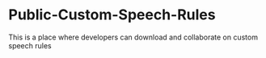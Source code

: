 # Public-Custom-Speech-Rules
This is a place where developers can download and collaborate on custom speech rules
